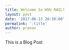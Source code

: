 ```yaml
---
title: Welcome to WVU RAIL!
layout: post
date: '2017-06-13 20:30:00'
permalink: ':title'
author: pranav
---
```


This is a Blog Post